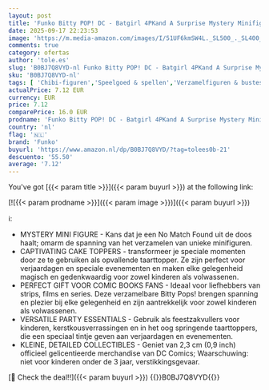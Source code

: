 ```yaml
---
layout: post
title: 'Funko Bitty POP! DC - Batgirl 4PKand A Surprise Mystery Minifiguur - 0.9 Inch  2.2 Cm  - DC Comics Verzamelobject - Stapelbare Display Plank Inbegrepen - Cadeau Idee - Feest Zakjes Kous'
date: 2025-09-17 22:23:53
image: 'https://m.media-amazon.com/images/I/51UF6kmSW4L._SL500_._SL400_.jpg'
comments: true
category: ofertas
author: 'tole.es'
slug: 'B0BJ7Q8VYD-nl Funko Bitty POP! DC - Batgirl 4PKand A Surprise Mystery...'
sku: 'B0BJ7Q8VYD-nl'
tags: [ 'Chibi-figuren','Speelgoed & spellen','Verzamelfiguren & bustes','Verzamelspeelgoed','funko','🇳🇱', ]
actualPrice: 7.12 EUR
currency: EUR
price: 7.12
comparePrice: 16.0 EUR
prodname: 'Funko Bitty POP! DC - Batgirl 4PKand A Surprise Mystery Minifiguur - 0.9 Inch  2.2 Cm  - DC Comics Verzamelobject - Stapelbare Display Plank Inbegrepen - Cadeau Idee - Feest Zakjes Kous'
country: 'nl'
flag: '🇳🇱'
brand: 'Funko'
buyurl: 'https://www.amazon.nl/dp/B0BJ7Q8VYD/?tag=tolees0b-21'
descuento: '55.50'
average: '7.12'
---
```


You've got [{{< param title >}}]({{< param buyurl >}}) at the following link:

[![{{< param prodname >}}]({{< param image >}})]({{< param buyurl >}})

ℹ️:

- MYSTERY MINI FIGURE - Kans dat je een No Match Found uit de doos haalt; omarm de spanning van het verzamelen van unieke minifiguren.
- CAPTIVATING CAKE TOPPERS - transformeer je speciale momenten door ze te gebruiken als opvallende taarttopper. Ze zijn perfect voor verjaardagen en speciale evenementen en maken elke gelegenheid magisch en gedenkwaardig voor zowel kinderen als volwassenen.
- PERFECT GIFT VOOR COMIC BOOKS FANS - Ideaal voor liefhebbers van strips, films en series. Deze verzamelbare Bitty Pops! brengen spanning en plezier bij elke gelegenheid en zijn aantrekkelijk voor zowel kinderen als volwassenen.
- VERSATILE PARTY ESSENTIALS - Gebruik als feestzakvullers voor kinderen, kerstkousverrassingen en in het oog springende taarttoppers, die een speciaal tintje geven aan verjaardagen en evenementen.
- KLEINE, DETAILED COLLECTIBLES - Geniet van 2,3 cm (0,9 inch) officieel gelicentieerde merchandise van DC Comics; Waarschuwing: niet voor kinderen onder de 3 jaar, verstikkingsgevaar.

[🛒 Check the deal!!]({{< param buyurl >}})
{{<world>}}B0BJ7Q8VYD{{</world>}}
